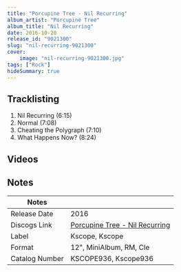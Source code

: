 ```yaml
---
title: "Porcupine Tree - Nil Recurring"
album_artist: "Porcupine Tree"
album_title: "Nil Recurring"
date: 2016-10-20
release_id: "9021300"
slug: "nil-recurring-9021300"
cover:
    image: "nil-recurring-9021300.jpg"
tags: ["Rock"]
hideSummary: true
---
```


## Tracklisting
1. Nil Recurring (6:15)
2. Normal (7:08)
3. Cheating the Polygraph (7:10)
4. What Happens Now? (8:24)

## Videos


## Notes

| Notes          |             |
| ---------------| ----------- |
| Release Date   | 2016 |
| Discogs Link   | [Porcupine Tree - Nil Recurring](https://www.discogs.com/release/9021300) |
| Label          | Kscope, Kscope |
| Format         | 12\", MiniAlbum, RM, Cle |
| Catalog Number | KSCOPE936, Kscope936 |

